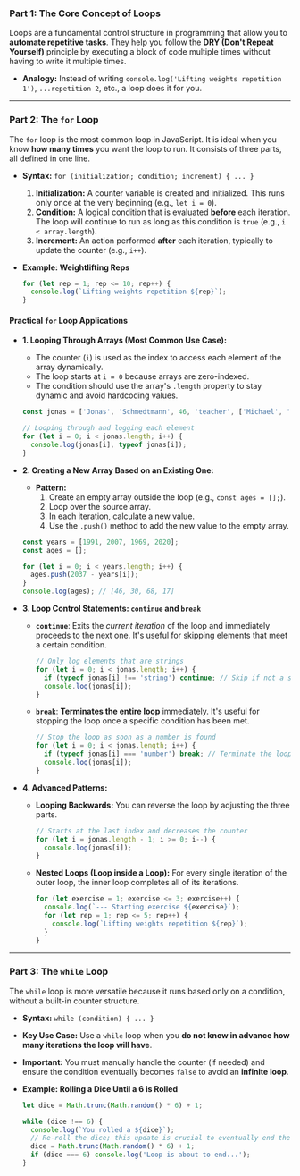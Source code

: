 ### **Part 1: The Core Concept of Loops**

Loops are a fundamental control structure in programming that allow you to **automate repetitive tasks**. They help you follow the **DRY (Don't Repeat Yourself)** principle by executing a block of code multiple times without having to write it multiple times.

*   **Analogy:** Instead of writing `console.log('Lifting weights repetition 1')`, `...repetition 2`, etc., a loop does it for you.

---

### **Part 2: The `for` Loop**

The `for` loop is the most common loop in JavaScript. It is ideal when you know **how many times** you want the loop to run. It consists of three parts, all defined in one line.

*   **Syntax:** `for (initialization; condition; increment) { ... }`
    1.  **Initialization:** A counter variable is created and initialized. This runs only once at the very beginning (e.g., `let i = 0`).
    2.  **Condition:** A logical condition that is evaluated **before** each iteration. The loop will continue to run as long as this condition is `true` (e.g., `i < array.length`).
    3.  **Increment:** An action performed **after** each iteration, typically to update the counter (e.g., `i++`).

*   **Example: Weightlifting Reps**
    ```javascript
    for (let rep = 1; rep <= 10; rep++) {
      console.log(`Lifting weights repetition ${rep}`);
    }
    ```

#### **Practical `for` Loop Applications**

*   **1. Looping Through Arrays (Most Common Use Case):**
    *   The counter (`i`) is used as the index to access each element of the array dynamically.
    *   The loop starts at `i = 0` because arrays are zero-indexed.
    *   The condition should use the array's `.length` property to stay dynamic and avoid hardcoding values.

    ```javascript
    const jonas = ['Jonas', 'Schmedtmann', 46, 'teacher', ['Michael', 'Peter']];

    // Looping through and logging each element
    for (let i = 0; i < jonas.length; i++) {
      console.log(jonas[i], typeof jonas[i]);
    }
    ```

*   **2. Creating a New Array Based on an Existing One:**
    *   **Pattern:**
        1.  Create an empty array outside the loop (e.g., `const ages = [];`).
        2.  Loop over the source array.
        3.  In each iteration, calculate a new value.
        4.  Use the `.push()` method to add the new value to the empty array.

    ```javascript
    const years = [1991, 2007, 1969, 2020];
    const ages = [];

    for (let i = 0; i < years.length; i++) {
      ages.push(2037 - years[i]);
    }
    console.log(ages); // [46, 30, 68, 17]
    ```

*   **3. Loop Control Statements: `continue` and `break`**
    *   **`continue`**: Exits the *current iteration* of the loop and immediately proceeds to the next one. It's useful for skipping elements that meet a certain condition.
        ```javascript
        // Only log elements that are strings
        for (let i = 0; i < jonas.length; i++) {
          if (typeof jonas[i] !== 'string') continue; // Skip if not a string
          console.log(jonas[i]);
        }
        ```
    *   **`break`**: **Terminates the entire loop** immediately. It's useful for stopping the loop once a specific condition has been met.
        ```javascript
        // Stop the loop as soon as a number is found
        for (let i = 0; i < jonas.length; i++) {
          if (typeof jonas[i] === 'number') break; // Terminate the loop
          console.log(jonas[i]);
        }
        ```

*   **4. Advanced Patterns:**
    *   **Looping Backwards:** You can reverse the loop by adjusting the three parts.
        ```javascript
        // Starts at the last index and decreases the counter
        for (let i = jonas.length - 1; i >= 0; i--) {
          console.log(jonas[i]);
        }
        ```
    *   **Nested Loops (Loop inside a Loop):** For every single iteration of the outer loop, the inner loop completes all of its iterations.
        ```javascript
        for (let exercise = 1; exercise <= 3; exercise++) {
          console.log(`--- Starting exercise ${exercise}`);
          for (let rep = 1; rep <= 5; rep++) {
            console.log(`Lifting weights repetition ${rep}`);
          }
        }
        ```

---

### **Part 3: The `while` Loop**

The `while` loop is more versatile because it runs based only on a condition, without a built-in counter structure.

*   **Syntax:** `while (condition) { ... }`
*   **Key Use Case:** Use a `while` loop when you **do not know in advance how many iterations the loop will have**.
*   **Important:** You must manually handle the counter (if needed) and ensure the condition eventually becomes `false` to avoid an **infinite loop**.

*   **Example: Rolling a Dice Until a 6 is Rolled**
    ```javascript
    let dice = Math.trunc(Math.random() * 6) + 1;

    while (dice !== 6) {
      console.log(`You rolled a ${dice}`);
      // Re-roll the dice; this update is crucial to eventually end the loop
      dice = Math.trunc(Math.random() * 6) + 1;
      if (dice === 6) console.log('Loop is about to end...');
    }
    ```